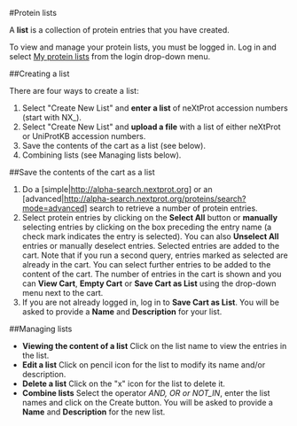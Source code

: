 #Protein lists

A **list** is a collection of protein entries that you have created. 

To view and manage your protein lists, you must be logged in. Log in and select [My protein lists](user/protein/lists) from the login drop-down menu.


##Creating a list

There are four ways to create a list:

1. Select "Create New List" and **enter a list** of neXtProt accession numbers (start with NX_). 
2. Select "Create New List" and **upload a file** with a list of either neXtProt or UniProtKB accession numbers.
3. Save the contents of the cart as a list (see below).
4. Combining lists (see Managing lists below).

##Save the contents of the cart as a list

1. Do a [simple|http://alpha-search.nextprot.org] or an [advanced|http://alpha-search.nextprot.org/proteins/search?mode=advanced] search to retrieve a number of protein entries.
2. Select protein entries by clicking on the **Select All** button or **manually** selecting entries by clicking on the box preceding the entry name (a check mark indicates the entry is selected). You can also **Unselect All** entries or manually deselect entries. Selected entries are added to the cart. Note that if you run a second query, entries marked as selected are already in the cart. You can select further entries to be added to the content of the cart. The number of entries in the cart is shown and you can **View Cart**, **Empty Cart** or **Save Cart as List** using the drop-down menu next to the cart. 
3. If you are not already logged in, log in to **Save Cart as List**. You will be asked to provide a **Name** and **Description** for your list.

##Managing lists

* **Viewing the content of a list** Click on the list name to view the entries in the list. 
* **Edit a list** Click on pencil icon for the list to modify its name and/or description.
* **Delete a list** Click on the "x" icon for the list to delete it.
* **Combine lists** Select the operator _AND, OR or NOT\_IN_, enter the list names and click on the Create button. You will be asked to provide a **Name** and **Description** for the new list.
 
